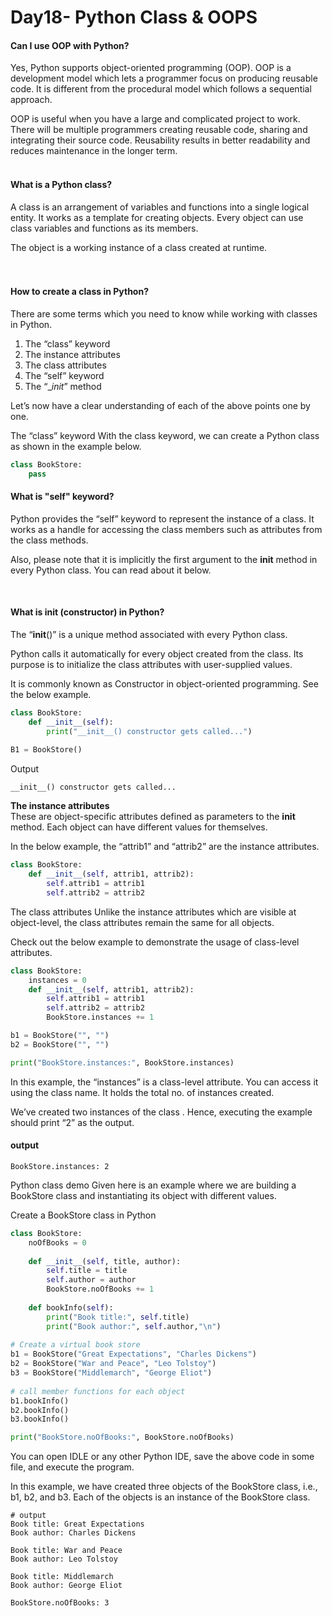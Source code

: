 
# Day18- Python Class & OOPS

#### Can I use OOP with Python?
Yes, Python supports object-oriented programming (OOP). OOP is a development model which lets a programmer focus on producing reusable code. It is different from the procedural model which follows a sequential approach.

OOP is useful when you have a large and complicated project to work. There will be multiple programmers creating reusable code, sharing and integrating their source code. Reusability results in better readability and reduces maintenance in the longer term.
<br>
<br>

#### **What is a Python class?**
A class is an arrangement of variables and functions into a single logical entity. It works as a template for creating objects. Every object can use class variables and functions as its members.

The object is a working instance of a class created at runtime.   
<br>
<br>

#### **How to create a class in Python?**
There are some terms which you need to know while working with classes in Python.

1. The “class” keyword
2. The instance attributes
3. The class attributes
4. The “self” keyword
5. The “__init_” method

Let’s now have a clear understanding of each of the above points one by one.

The “class” keyword
With the class keyword, we can create a Python class as shown in the example below.

```python
class BookStore:
    pass
```

#### **What is "self" keyword?**
Python provides the “self” keyword to represent the instance of a class. It works as a handle for accessing the class members such as attributes from the class methods.

Also, please note that it is implicitly the first argument to the __init__ method in every Python class. You can read about it below.

<br>   

#### **What is __init__ (constructor) in Python?**
The “__init__()” is a unique method associated with every Python class.

Python calls it automatically for every object created from the class. Its purpose is to initialize the class attributes with user-supplied values.

It is commonly known as Constructor in object-oriented programming. See the below example.

```python
class BookStore:
    def __init__(self):
        print("__init__() constructor gets called...")
        
B1 = BookStore()
```
Output
```
__init__() constructor gets called...
```

**The instance attributes**   
These are object-specific attributes defined as parameters to the __init__ method. Each object can have different values for themselves.

In the below example, the “attrib1” and “attrib2” are the instance attributes.

```python
class BookStore:
    def __init__(self, attrib1, attrib2):
        self.attrib1 = attrib1
        self.attrib2 = attrib2
```
The class attributes
Unlike the instance attributes which are visible at object-level, the class attributes remain the same for all objects.

Check out the below example to demonstrate the usage of class-level attributes.

```python
class BookStore:
    instances = 0
    def __init__(self, attrib1, attrib2):
        self.attrib1 = attrib1
        self.attrib2 = attrib2
        BookStore.instances += 1

b1 = BookStore("", "")
b2 = BookStore("", "")

print("BookStore.instances:", BookStore.instances)
```

In this example, the “instances” is a class-level attribute. You can access it using the class name. It holds the total no. of instances created.

We’ve created two instances of the class <Bookstore>. Hence, executing the example should print “2” as the output.

#### output
```
BookStore.instances: 2
```

Python class demo
Given here is an example where we are building a BookStore class and instantiating its object with different values.

Create a BookStore class in Python
```python
class BookStore:
    noOfBooks = 0
 
    def __init__(self, title, author):
        self.title = title
        self.author = author
        BookStore.noOfBooks += 1
 
    def bookInfo(self):
        print("Book title:", self.title)
        print("Book author:", self.author,"\n")
 
# Create a virtual book store
b1 = BookStore("Great Expectations", "Charles Dickens")
b2 = BookStore("War and Peace", "Leo Tolstoy")
b3 = BookStore("Middlemarch", "George Eliot")
 
# call member functions for each object
b1.bookInfo()
b2.bookInfo()
b3.bookInfo()

print("BookStore.noOfBooks:", BookStore.noOfBooks)
```

You can open IDLE or any other Python IDE, save the above code in some file, and execute the program.

In this example, we have created three objects of the BookStore class, i.e., b1, b2, and b3. Each of the objects is an instance of the BookStore class.

```
# output
Book title: Great Expectations
Book author: Charles Dickens 

Book title: War and Peace
Book author: Leo Tolstoy 

Book title: Middlemarch
Book author: George Eliot 

BookStore.noOfBooks: 3
```